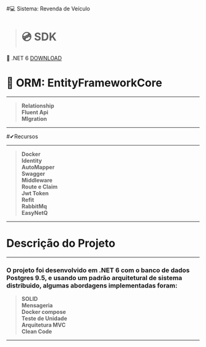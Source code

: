 #💻 Sistema: Revenda de Veículo

> # 💿 SDK
💽 .NET 6 [DOWNLOAD]( https://dotnet.microsoft.com/download/dotnet/6.0)

# 📅 ORM: EntityFrameworkCore<br>

***
> **Relationship<br>**
> **Fluent Api<br>**
> **MIgration<br>**
***

#✔Recursos<br>

***
> **Docker<br>**
> **Identity<br>**
> **AutoMapper<br>**
> **Swagger<br>**
> **Middleware<br>**
> **Route e Claim<br>**
> **Jwt Token <br>**
> **Refit <br>**
> **RabbitMq <br>**
> **EasyNetQ <br>**
***

# Descrição do Projeto #

***
### O projeto foi desenvolvido em .NET 6 com o banco de dados Postgres 9.5, e usando um padrão arquitetural de sistema distribuido, algumas abordagens implementadas foram: ###

> **SOLID<br>**
> **Mensageria<br>**
> **Docker compose<br>**
> **Teste de Unidade<br>**
> **Arquitetura MVC<br>**
> **Clean Code<br>**

***